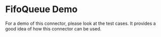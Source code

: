 # FifoQueue Demo

For a demo of this connector, please look at the test cases. It provides a good idea of how this connector can be used.